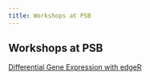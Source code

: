 ```yaml
---
title: Workshops at PSB
---
```


## Workshops at PSB

[Differential Gene Expression with edgeR](https://github.com/vstorme/edgeR)
